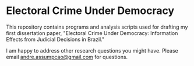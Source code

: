 # Electoral Crime Under Democracy

This repository contains programs and analysis scripts used for drafting my first dissertation paper, "Electoral Crime Under Democracy: Information Effects from Judicial Decisions in Brazil."

I am happy to address other research questions you might have. Please email andre.assumpcao@gmail.com for questions.

